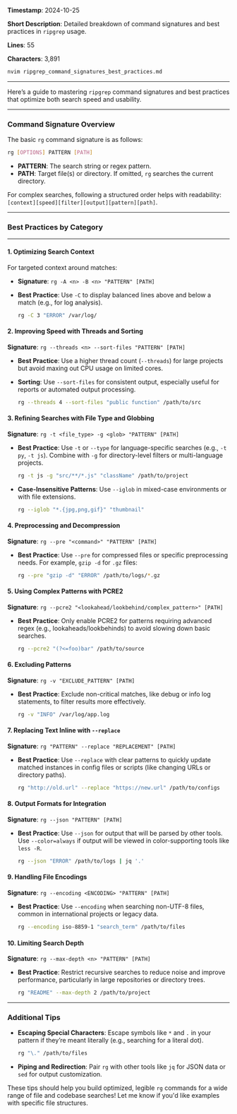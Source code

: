 **Timestamp**: 2024-10-25

**Short Description**: Detailed breakdown of command signatures and best practices in `ripgrep` usage.

**Lines**: 55

**Characters**: 3,891

```bash
nvim ripgrep_command_signatures_best_practices.md
```

---

Here’s a guide to mastering `ripgrep` command signatures and best practices that optimize both search speed and usability.

---

### Command Signature Overview

The basic `rg` command signature is as follows:

```bash
rg [OPTIONS] PATTERN [PATH]
```

- **PATTERN**: The search string or regex pattern.
- **PATH**: Target file(s) or directory. If omitted, `rg` searches the current directory.

For complex searches, following a structured order helps with readability: `[context][speed][filter][output][pattern][path]`.

---

### Best Practices by Category

---

#### 1. **Optimizing Search Context**

For targeted context around matches:
- **Signature**: `rg -A <n> -B <n> "PATTERN" [PATH]`
- **Best Practice**: Use `-C` to display balanced lines above and below a match (e.g., for log analysis).
  
  ```bash
  rg -C 3 "ERROR" /var/log/
  ```

#### 2. **Improving Speed with Threads and Sorting**

**Signature**: `rg --threads <n> --sort-files "PATTERN" [PATH]`

- **Best Practice**: Use a higher thread count (`--threads`) for large projects but avoid maxing out CPU usage on limited cores.
- **Sorting**: Use `--sort-files` for consistent output, especially useful for reports or automated output processing.

  ```bash
  rg --threads 4 --sort-files "public function" /path/to/src
  ```

#### 3. **Refining Searches with File Type and Globbing**

**Signature**: `rg -t <file_type> -g <glob> "PATTERN" [PATH]`

- **Best Practice**: Use `-t` or `--type` for language-specific searches (e.g., `-t py`, `-t js`). Combine with `-g` for directory-level filters or multi-language projects.

  ```bash
  rg -t js -g "src/**/*.js" "className" /path/to/project
  ```

- **Case-Insensitive Patterns**: Use `--iglob` in mixed-case environments or with file extensions.

  ```bash
  rg --iglob "*.{jpg,png,gif}" "thumbnail"
  ```

#### 4. **Preprocessing and Decompression**

**Signature**: `rg --pre "<command>" "PATTERN" [PATH]`

- **Best Practice**: Use `--pre` for compressed files or specific preprocessing needs. For example, `gzip -d` for `.gz` files:
  
  ```bash
  rg --pre "gzip -d" "ERROR" /path/to/logs/*.gz
  ```

#### 5. **Using Complex Patterns with PCRE2**

**Signature**: `rg --pcre2 "<lookahead/lookbehind/complex_pattern>" [PATH]`

- **Best Practice**: Only enable PCRE2 for patterns requiring advanced regex (e.g., lookaheads/lookbehinds) to avoid slowing down basic searches.

  ```bash
  rg --pcre2 "(?<=foo)bar" /path/to/source
  ```

#### 6. **Excluding Patterns**

**Signature**: `rg -v "EXCLUDE_PATTERN" [PATH]`

- **Best Practice**: Exclude non-critical matches, like debug or info log statements, to filter results more effectively.

  ```bash
  rg -v "INFO" /var/log/app.log
  ```

#### 7. **Replacing Text Inline with `--replace`**

**Signature**: `rg "PATTERN" --replace "REPLACEMENT" [PATH]`

- **Best Practice**: Use `--replace` with clear patterns to quickly update matched instances in config files or scripts (like changing URLs or directory paths).

  ```bash
  rg "http://old.url" --replace "https://new.url" /path/to/configs
  ```

#### 8. **Output Formats for Integration**

**Signature**: `rg --json "PATTERN" [PATH]`

- **Best Practice**: Use `--json` for output that will be parsed by other tools. Use `--color=always` if output will be viewed in color-supporting tools like `less -R`.

  ```bash
  rg --json "ERROR" /path/to/logs | jq '.'
  ```

#### 9. **Handling File Encodings**

**Signature**: `rg --encoding <ENCODING> "PATTERN" [PATH]`

- **Best Practice**: Use `--encoding` when searching non-UTF-8 files, common in international projects or legacy data.

  ```bash
  rg --encoding iso-8859-1 "search_term" /path/to/files
  ```

#### 10. **Limiting Search Depth**

**Signature**: `rg --max-depth <n> "PATTERN" [PATH]`

- **Best Practice**: Restrict recursive searches to reduce noise and improve performance, particularly in large repositories or directory trees.

  ```bash
  rg "README" --max-depth 2 /path/to/project
  ```

---

### Additional Tips

- **Escaping Special Characters**: Escape symbols like `*` and `.` in your pattern if they’re meant literally (e.g., searching for a literal dot).
  
  ```bash
  rg "\." /path/to/files
  ```

- **Piping and Redirection**: Pair `rg` with other tools like `jq` for JSON data or `sed` for output customization.

These tips should help you build optimized, legible `rg` commands for a wide range of file and codebase searches! Let me know if you'd like examples with specific file structures.
